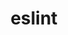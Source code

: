 ---
title: eslint
description: Next.js reports ESLint errors and warnings during builds by default. Learn how to opt-out of this behavior here.
source: app/api-reference/config/next-config-js/eslint
---